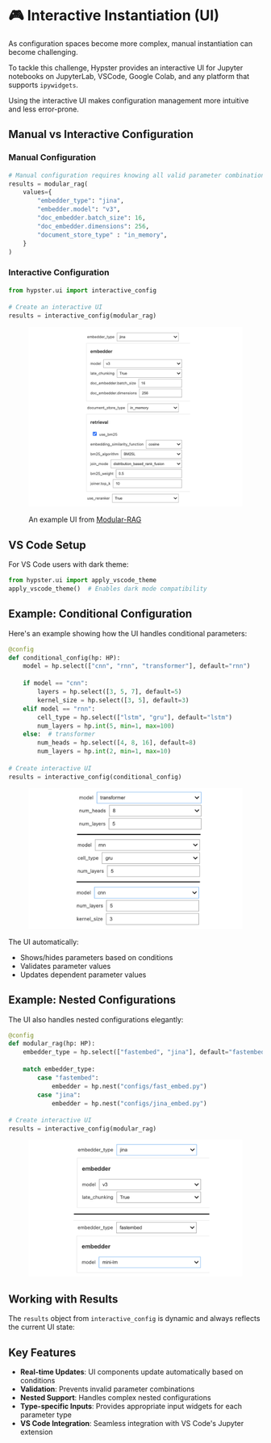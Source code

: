 # 🎮 Interactive Instantiation (UI)

As configuration spaces become more complex, manual instantiation can become challenging.&#x20;

To tackle this challenge, Hypster provides an interactive UI for Jupyter notebooks on JupyterLab, VSCode, Google Colab, and any platform that supports `ipywidgets`.

Using the interactive UI makes configuration management more intuitive and less error-prone.

## Manual vs Interactive Configuration

### Manual Configuration

```python
# Manual configuration requires knowing all valid parameter combinations
results = modular_rag(
    values={
        "embedder_type": "jina",
        "embedder.model": "v3",
        "doc_embedder.batch_size": 16,
        "doc_embedder.dimensions": 256,
        "document_store_type" : "in_memory",
    }
)
```

### Interactive Configuration

```python
from hypster.ui import interactive_config

# Create an interactive UI
results = interactive_config(modular_rag)
```

<figure><img src="../.gitbook/assets/image (2).png" alt=""><figcaption><p>An example UI from <a href="https://github.com/gilad-rubin/modular-rag">Modular-RAG</a></p></figcaption></figure>

## VS Code Setup

For VS Code users with dark theme:

```python
from hypster.ui import apply_vscode_theme
apply_vscode_theme()  # Enables dark mode compatibility
```

## Example: Conditional Configuration

Here's an example showing how the UI handles conditional parameters:

```python
@config
def conditional_config(hp: HP):
    model = hp.select(["cnn", "rnn", "transformer"], default="rnn")

    if model == "cnn":
        layers = hp.select([3, 5, 7], default=5)
        kernel_size = hp.select([3, 5], default=3)
    elif model == "rnn":
        cell_type = hp.select(["lstm", "gru"], default="lstm")
        num_layers = hp.int(5, min=1, max=100)
    else:  # transformer
        num_heads = hp.select([4, 8, 16], default=8)
        num_layers = hp.int(2, min=1, max=10)

# Create interactive UI
results = interactive_config(conditional_config)
```

<figure><img src="../.gitbook/assets/image (5).png" alt=""><figcaption></figcaption></figure>

The UI automatically:

* Shows/hides parameters based on conditions
* Validates parameter values
* Updates dependent parameter values

## Example: Nested Configurations

The UI also handles nested configurations elegantly:

```python
@config
def modular_rag(hp: HP):
    embedder_type = hp.select(["fastembed", "jina"], default="fastembed")

    match embedder_type:
        case "fastembed":
            embedder = hp.nest("configs/fast_embed.py")
        case "jina":
            embedder = hp.nest("configs/jina_embed.py")

# Create interactive UI
results = interactive_config(modular_rag)
```

<figure><img src="../.gitbook/assets/image (8).png" alt=""><figcaption></figcaption></figure>

## Working with Results

The `results` object from `interactive_config` is dynamic and always reflects the current UI state:

## Key Features

* **Real-time Updates**: UI components update automatically based on conditions
* **Validation**: Prevents invalid parameter combinations
* **Nested Support**: Handles complex nested configurations
* **Type-specific Inputs**: Provides appropriate input widgets for each parameter type
* **VS Code Integration**: Seamless integration with VS Code's Jupyter extension
